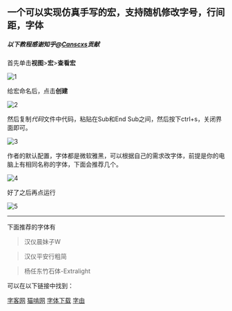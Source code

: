 ## 一个可以实现仿真手写的宏，支持随机修改字号，行间距，字体
##### 以下教程感谢知乎@[Canscxs](https://www.zhihu.com/people/cans-18-32)贡献

首先单击**视图**>**宏**>**查看宏**

![1](https://s1.ax1x.com/2020/08/08/a5l3QA.jpg)

给宏命名后，点击**创建**

![2](https://s1.ax1x.com/2020/08/08/a5laFS.jpg)

然后复制*代码*文件中代码，粘贴在Sub和End Sub之间，然后按下ctrl+s，关闭界面即可。

![3](https://s1.ax1x.com/2020/08/08/a5lwWQ.jpg)

作者的默认配置，字体都是微软雅黑，可以根据自己的需求改字体，前提是你的电脑上有相同名称的字体，下面会推荐几个。

![4](https://s1.ax1x.com/2020/08/08/a5l0zj.jpg)

好了之后再点运行

![5](https://s1.ax1x.com/2020/08/08/a5lHw6.jpg)

---
下面推荐的字体有

>汉仪晨妹子W

>汉仪平安行粗简

>杨任东竹石体-Extralight

可以在以下链接中找到：

[字客网](https://www.fontke.com/)
[猫啃网](https://www.maoken.com/)
[字体下载](https://www.qiuziti.com/)
[字由](http://www.hellofont.cn)
